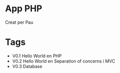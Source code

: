 # App PHP
Creat per Pau

# Tags

- V0.1 Hello World en PHP
- V0.2 Hello World en Separation of concerns i MVC
- V0.3 Database
